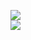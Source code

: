 [![](https://img.shields.io/badge/Made%20With-Github%20Spray-lightgrey.svg?style=for-the-badge&logo=github)](https://github.com/Annihil/github-spray#5897)  
[![](https://i.imgur.com/2DrTn0Z.gif)](https://github.com/Annihil/github-spray)
